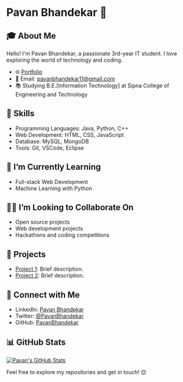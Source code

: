 # Pavan Bhandekar 🚀

## 🎓 About Me

Hello! I'm Pavan Bhandekar, a passionate 3rd-year IT student. I love exploring the world of technology and coding.

- 🌐 [Portfolio](https://pavanBhandekar.github.io/)
- 📧 Email: pavanbhandekar11@gmail.com
- 📚 Studying B.E.[Information Technology] at Sipna College of Engineering and Technology

## 🔧 Skills

- Programming Languages: Java, Python, C++
- Web Development: HTML, CSS, JavaScript
- Database: MySQL, MongoDB
- Tools: Git, VSCode, Eclipse

## 🌱 I’m Currently Learning

- Full-stack Web Development
- Machine Learning with Python

## 👯‍♂️ I’m Looking to Collaborate On

- Open source projects
- Web development projects
- Hackathons and coding competitions

## 🚀 Projects

- [Project 1](https://github.com/pavanbhandekar/project1): Brief description.
- [Project 2](https://github.com/pavanbhandekar/project2): Brief description.

## 🤝 Connect with Me

- LinkedIn: [Pavan Bhandekar](https://www.linkedin.com/in/pavanbhandekar/)
- Twitter: [@PavanBhandekar](https://twitter.com/PavanBhandekar)
- GitHub: [PavanBhandekar](https://github.com/pavanbhandekar)

## 📊 GitHub Stats

[![Pavan's GitHub Stats](https://github-readme-stats.vercel.app/api?username=pavanbhandekar&show_icons=true&count_private=true&hide=contribs)](https://github.com/pavanbhandekar)

Feel free to explore my repositories and get in touch! 😊
